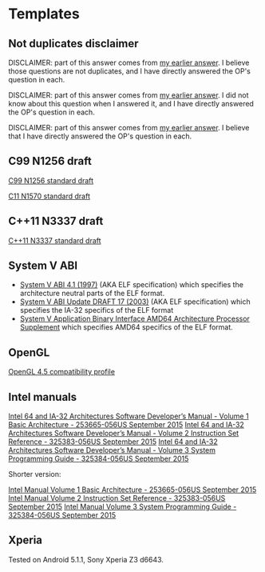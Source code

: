 # Templates

## Not duplicates disclaimer

DISCLAIMER: part of this answer comes from [my earlier answer](). I believe those questions are not duplicates, and I have directly answered the OP's question in each.

DISCLAIMER: part of this answer comes from [my earlier answer](). I did not know about this question when I answered it, and I have directly answered the OP's question in each.

DISCLAIMER: part of this answer comes from [my earlier answer](). I believe that I have directly answered the OP's question in each. 

## C99 N1256 draft

[C99 N1256 standard draft](http://www.open-std.org/JTC1/SC22/WG14/www/docs/n1256.pdf)

[C11 N1570 standard draft](http://www.open-std.org/jtc1/sc22/wg14/www/docs/n1570.pdf)

## C++11 N3337 draft

[C++11 N3337 standard draft](http://www.open-std.org/jtc1/sc22/wg21/docs/papers/2012/n3337.pdf)

## System V ABI

- [System V ABI 4.1 (1997)](http://www.sco.com/developers/devspecs/gabi41.pdf) (AKA ELF specification) which specifies the architecture neutral parts of the ELF format.
- [System V ABI Update DRAFT 17 (2003)](http://www.sco.com/developers/gabi/2003-12-17/contents.html) (AKA ELF specification) which specifies the IA-32 specifics of the ELF format
- [System V Application Binary Interface AMD64 Architecture Processor Supplement](http://refspecs.linuxbase.org/elf/x86_64-abi-0.98.pdf) which specifies AMD64 specifics of the ELF format.

## OpenGL

[OpenGL 4.5 compatibility profile](https://www.opengl.org/registry/doc/glspec45.compatibility.pdf)

## Intel manuals

[Intel 64 and IA-32 Architectures Software Developer’s Manual - Volume 1 Basic Architecture -  253665-056US September 2015](https://web.archive.org/web/20151025081316/http://www.intel.com/content/dam/www/public/us/en/documents/manuals/64-ia-32-architectures-software-developer-vol-1-manual.pdf)
[Intel 64 and IA-32 Architectures Software Developer’s Manual - Volume 2 Instruction Set Reference - 325383-056US September 2015](https://web.archive.org/web/20151025081307/http://www.intel.com/content/dam/www/public/us/en/documents/manuals/64-ia-32-architectures-software-developer-instruction-set-reference-manual-325383.pdf)
[Intel 64 and IA-32 Architectures Software Developer’s Manual - Volume 3 System Programming Guide - 325384-056US September 2015](https://web.archive.org/web/20151025081259/http://www.intel.com/content/dam/www/public/us/en/documents/manuals/64-ia-32-architectures-software-developer-system-programming-manual-325384.pdf)

Shorter version:

[Intel Manual Volume 1 Basic Architecture -  253665-056US September 2015](https://web.archive.org/web/20151025081316/http://www.intel.com/content/dam/www/public/us/en/documents/manuals/64-ia-32-architectures-software-developer-vol-1-manual.pdf)
[Intel Manual Volume 2 Instruction Set Reference - 325383-056US September 2015](https://web.archive.org/web/20151025081307/http://www.intel.com/content/dam/www/public/us/en/documents/manuals/64-ia-32-architectures-software-developer-instruction-set-reference-manual-325383.pdf)
[Intel Manual Volume 3 System Programming Guide - 325384-056US September 2015](https://web.archive.org/web/20151025081259/http://www.intel.com/content/dam/www/public/us/en/documents/manuals/64-ia-32-architectures-software-developer-system-programming-manual-325384.pdf)

## Xperia

Tested on Android 5.1.1, Sony Xperia Z3 d6643.
